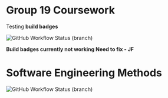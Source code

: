 <h1>Group 19 Coursework</h1>

Testing **build badges**

![GitHub Workflow Status (branch)](https://img.shields.io/github/actions/workflow/status/josephfanning/CW-Group19/main.yml?branch=master)

**Build badges currently not working Need to fix - JF**

# Software Engineering Methods
![GitHub Workflow Status (branch)](https://img.shields.io/github/actions/workflow/status/josephfanning/CW-Group19/main.yml?branch=develop)